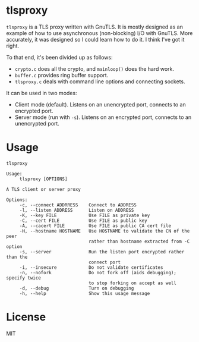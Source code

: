 tlsproxy
========

`tlsproxy` is a TLS proxy written with GnuTLS. It is mostly designed as an
example of how to use asynchronous (non-blocking) I/O with GnuTLS. More
accurately, it was designed so I could learn how to do it. I think I've
got it right.

To that end, it's been divided up as follows:

* `crypto.c` does all the crypto, and `mainloop()` does the hard work.
* `buffer.c` provides ring buffer support.
* `tlsproxy.c` deals with command line options and connecting sockets.

It can be used in two modes:

* Client mode (default). Listens on an unencrypted port, connects to
  an encrypted port.
* Server mode (run with `-s`). Listens on an encrypted port, connects to
  an unencrypted port.

Usage
=====

```
tlsproxy

Usage:
     tlsproxy [OPTIONS]

A TLS client or server proxy

Options:
     -c, --connect ADDRRESS    Connect to ADDRESS
     -l, --listen ADDRESS      Listen on ADDRESS
     -K, --key FILE            Use FILE as private key
     -C, --cert FILE           Use FILE as public key
     -A, --cacert FILE         Use FILE as public CA cert file
     -H, --hostname HOSTNAME   Use HOSTNAME to validate the CN of the peer
                               rather than hostname extracted from -C option
     -s, --server              Run the listen port encrypted rather than the
                               connect port
     -i, --insecure            Do not validate certificates
     -n, --nofork              Do not fork off (aids debugging); specify twice
                               to stop forking on accept as well
     -d, --debug               Turn on debugging
     -h, --help                Show this usage message
```

License
=======

MIT